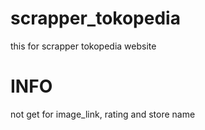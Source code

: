 # scrapper_tokopedia
this for scrapper tokopedia website


# INFO
not get for image_link, rating and store name 